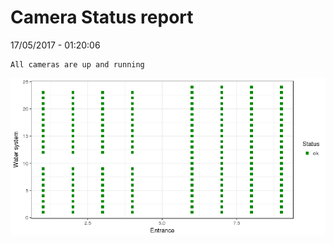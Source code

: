 Camera Status report
================
17/05/2017 - 01:20:06

    All cameras are up and running

![](camreport_files/figure-markdown_github/unnamed-chunk-2-1.png)
